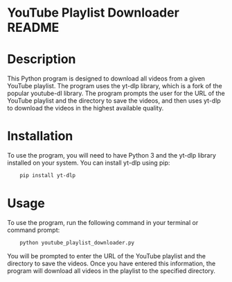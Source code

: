 # YouTube Playlist Downloader README

# Description
This Python program is designed to download all videos from a given YouTube playlist. The program uses the yt-dlp library, which is a fork of the popular youtube-dl library. The program prompts the user for the URL of the YouTube playlist and the directory to save the videos, and then uses yt-dlp to download the videos in the highest available quality.

# Installation
To use the program, you will need to have Python 3 and the yt-dlp library installed on your system. You can install yt-dlp using pip:

```bash
    pip install yt-dlp
```

# Usage
To use the program, run the following command in your terminal or command prompt:

```bash
    python youtube_playlist_downloader.py
```

You will be prompted to enter the URL of the YouTube playlist and the directory to save the videos. Once you have entered this information, the program will download all videos in the playlist to the specified directory.